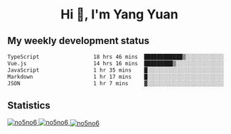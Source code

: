 <h1 align="center">Hi 👋, I'm Yang Yuan</h1>


## My weekly development status
<!--START_SECTION:waka-->

```txt
TypeScript                 18 hrs 46 mins  ████████████▒░░░░░░░░░░░░   49.16 %
Vue.js                     14 hrs 16 mins  █████████▒░░░░░░░░░░░░░░░   37.40 %
JavaScript                 1 hr 35 mins    █░░░░░░░░░░░░░░░░░░░░░░░░   04.15 %
Markdown                   1 hr 17 mins    █░░░░░░░░░░░░░░░░░░░░░░░░   03.39 %
JSON                       1 hr 7 mins     ▓░░░░░░░░░░░░░░░░░░░░░░░░   02.96 %
```

<!--END_SECTION:waka-->

## Statistics
<a href="https://github.com/anuraghazra/github-readme-stats">
  <img src="https://github-readme-stats.vercel.app/api/top-langs/?username=no5no6&theme=dracula" alt="no5no6">
</a>
<a href="https://github.com/anuraghazra/github-readme-stats">
  <img src="https://github-readme-stats.vercel.app/api?username=no5no6&show_icons=true&theme=dracula&line_height=40" alt="no5no6">
</a>
<a href="https://github.com/anuraghazra/github-readme-stats">
  <img align="center" src="https://github-readme-streak-stats.herokuapp.com/?user=no5no6&theme=dracula" alt="no5no6" />
</a>